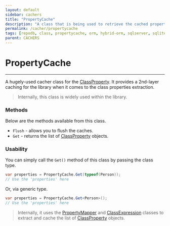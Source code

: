 ```yaml
---
layout: default
sidebar: cachers
title: "PropertyCache"
description: "A class that is being used to retrieve the cached properties of the class or data entity."
permalink: /cacher/propertycache
tags: [repodb, class, propertycache, orm, hybrid-orm, sqlserver, sqlite, mysql, postgresql]
parent: CACHERS
---
```


# PropertyCache

---

A hugely-used cacher class for the [ClassProperty](/class/classproperty). It provides a 2nd-layer caching for the library when it comes to the class properties extraction.

> Internally, this class is widely used within the library.

### Methods

Below are the methods available from this class.

- `Flush` - allows you to flush the caches.
- `Get` - returns the list of [ClassProperty](/class/classproperty) objects.

### Usability

You can simply call the `Get()` method of this class by passing the class type.

```csharp
var properties = PropertyCache.Get(typeof(Person));
// Use the 'properties' here
```

Or, via generic type.

```csharp
var properties = PropertyCache.Get<Person>();
// Use the 'properties' here
```

> Internally, it uses the [PropertyMapper](/mapper/propertymapper) and [ClassExpression](/class/classexpression) classes to extract and cache the list of [ClassProperty](/class/classproperty) objects.